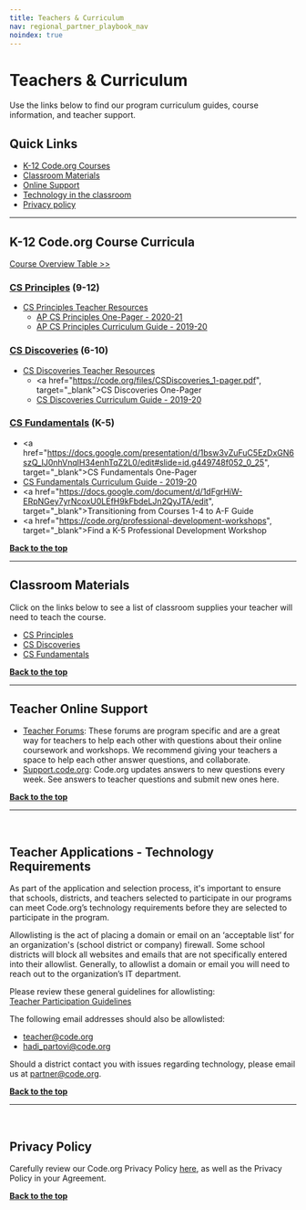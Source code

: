 ```yaml
---
title: Teachers & Curriculum
nav: regional_partner_playbook_nav
noindex: true
---
```


# Teachers & Curriculum

Use the links below to find our program curriculum guides, course information, and teacher support.

## Quick Links

- [K-12 Code.org Courses](#courses)<br/>
- [Classroom Materials](#supplies)<br/>
- [Online Support](#online)
- [Technology in the classroom](#technology)<br/>
- [Privacy policy](#privacy)

---

<a id="courses"></a>

## **K-12 Code.org Course Curricula**

[Course Overview Table >>](https://code.org/educate/curriculum/courses)
<br/>

### [CS Principles](/educate/csp#lessons) (9-12)

- [CS Principles Teacher Resources](https://studio.code.org/courses/csp)
  - [AP CS Principles One-Pager - 2020-21](https://code.org/files/2020-21_CSPrinciples_1-pager.pdf)
  - [AP CS Principles Curriculum Guide - 2019-20](https://docs.google.com/document/d/1ZVzF_-cON8pjDVUOZjVk32y4flCMXugcrA6gFeWDHzE/preview)

### [CS Discoveries](https://code.org/educate/csd) (6-10)

- [CS Discoveries Teacher Resources](http://curriculum.code.org/csd)
  - <a href="https://code.org/files/CSDiscoveries_1-pager.pdf", target="_blank">CS Discoveries One-Pager</a>
  - [CS Discoveries Curriculum Guide - 2019-20](https://docs.google.com/document/d/19Hne2rEZrvWA8OcsLpt9ShpkPzKKlxYnj-_cIfLwHwI/preview)

### [CS Fundamentals](https://code.org/educate/curriculum/elementary-school) (K-5)

- <a href="https://docs.google.com/presentation/d/1bsw3vZuFuC5EzDxGN6szQ_IJ0nhVnqlH34enhTqZ2L0/edit#slide=id.g449748f052_0_25", target="_blank">CS Fundamentals One-Pager</a><br/>
- [CS Fundamentals Curriculum Guide - 2019-20](https://docs.google.com/document/d/1UqCgO06NzB1L6y83fnwnUcYdKr3MooJAaUZajj48DnI/preview)
- <a href="https://docs.google.com/document/d/1dFgrHiW-ERpNGey7yrNcoxU0LEfH9kFbdeLJn2QyJTA/edit", target="_blank">Transitioning from Courses 1-4 to A-F Guide</a><br/>
- <a href="https://code.org/professional-development-workshops", target="_blank">Find a K-5 Professional Development Workshop</a>

[**Back to the top**](#top)
<br/>

---

<a id="supplies"></a>

## **Classroom Materials**

Click on the links below to see a list of classroom supplies your teacher will need to teach the course.

- [CS Principles](https://code.org/educate/csp#materials)
- [CS Discoveries](https://code.org/educate/csd#supplies)
- [CS Fundamentals](https://curriculum.code.org/csf)

[**Back to the top**](#top)
<br/>

---

<a id="online"></a>

## **Teacher Online Support**

- [Teacher Forums](http://forum.code.org/): These forums are program specific and are a great way for teachers to help each other with questions about their online coursework and workshops. We recommend giving your teachers a space to help each other answer questions, and collaborate.
- [Support.code.org](https://support.code.org/hc/en-us): Code.org updates answers to new questions every week. See answers to teacher questions and submit new ones here.

[**Back to the top**](#top)
<br/>

---

<a id="technology"></a>
<br/>

## **Teacher Applications - Technology Requirements**

As part of the application and selection process, it's important to ensure that schools, districts, and teachers selected to participate in our programs can meet Code.org’s technology requirements before they are selected to participate in the program.

Allowlisting is the act of placing a domain or email on an ‘acceptable list’ for an organization's (school district or company) firewall. Some school districts will block all websites and emails that are not specifically entered into their allowlist. Generally, to allowlist a domain or email you will need to reach out to the organization’s IT department.

Please review these general guidelines for allowlisting:<br/>
[Teacher Participation Guidelines](https://code.org/educate/it) <br/>

The following email addresses should also be allowlisted:

- <teacher@code.org>
- hadi_partovi@code.org

Should a district contact you with issues regarding technology, please email us at partner@code.org.

[**Back to the top**](#top)
<br/>

---

<a id="privacy"></a>
<br/>

## **Privacy Policy**

Carefully review our Code.org Privacy Policy [here](/privacy), as well as the Privacy Policy in your Agreement.

[**Back to the top**](#top)
<br/>
